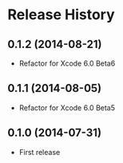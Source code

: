 Release History
===============

0.1.2 (2014-08-21)
------------------

- Refactor for Xcode 6.0 Beta6


0.1.1 (2014-08-05)
------------------

- Refactor for Xcode 6.0 Beta5


0.1.0 (2014-07-31)
------------------

- First release
